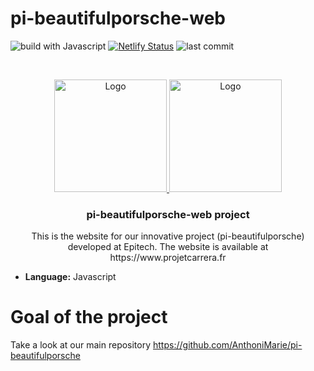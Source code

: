# pi-beautifulporsche-web

![build with Javascript](https://img.shields.io/badge/Build%20with-Javascript-green)
[![Netlify Status](https://api.netlify.com/api/v1/badges/54432ed6-52be-491e-92ff-a8383c9fa41c/deploy-status)](https://app.netlify.com/sites/projetcarrera/deploys)
![last commit](https://img.shields.io/github/last-commit/AnthoniMarie/pi-beautifulporsche)

<!-- PROJECT LOGO -->
<br />
<p align="center">
  <a href="https://anthoni-marie.fr">
    <img src="https://avatars.githubusercontent.com/u/20517603?s=400&u=ab382b2ad7d777a2b4f6cf75665914f41a060e9e&v=4" alt="Logo" width="180" height="180">
    <img src="https://avatars.githubusercontent.com/u/57350282?s=400&u=c2755e786dc536ff093a6508ca64f7a9e0bc0ad0&v=4" alt="Logo" width="180" height="180">
  </a>

  <h3 align="center">pi-beautifulporsche-web project</h3>

  <p align="center">
    This is the website for our innovative project (pi-beautifulporsche) developed at Epitech.
    The website is available at https://www.projetcarrera.fr
</p>


- **Language:** Javascript

# Goal of the project

Take a look at our main repository https://github.com/AnthoniMarie/pi-beautifulporsche

